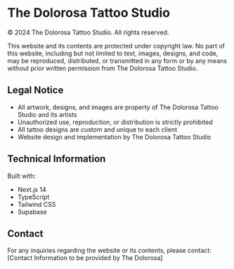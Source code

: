 # The Dolorosa Tattoo Studio

© 2024 The Dolorosa Tattoo Studio. All rights reserved.

This website and its contents are protected under copyright law. No part of this website, including but not limited to text, images, designs, and code, may be reproduced, distributed, or transmitted in any form or by any means without prior written permission from The Dolorosa Tattoo Studio.

## Legal Notice

- All artwork, designs, and images are property of The Dolorosa Tattoo Studio and its artists
- Unauthorized use, reproduction, or distribution is strictly prohibited
- All tattoo designs are custom and unique to each client
- Website design and implementation by The Dolorosa Tattoo Studio

## Technical Information

Built with:
- Next.js 14
- TypeScript
- Tailwind CSS
- Supabase

## Contact

For any inquiries regarding the website or its contents, please contact:
[Contact Information to be provided by The Dolorosa]